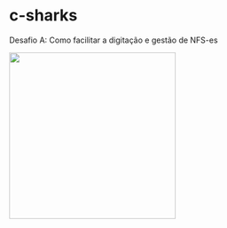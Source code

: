 # c-sharks
Desafio A: Como facilitar a digitação e gestão de NFS-es

<img width="300px" src="https://i.imgur.com/wVYsLd0.png" />
